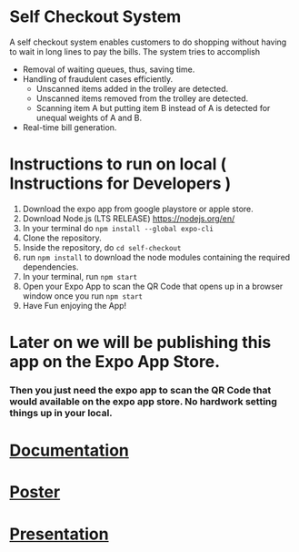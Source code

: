 # Self Checkout System
A self checkout system enables customers to do shopping without having to wait in long lines to pay the bills. The system tries to accomplish
- Removal of waiting queues, thus, saving time.
- Handling of fraudulent cases efficiently.
    - Unscanned items added in the trolley are detected.
    - Unscanned items removed from the trolley are detected.
    - Scanning item A but putting item B instead of A is detected for unequal weights of A and B.
- Real-time bill generation.

# Instructions to run on local ( Instructions for Developers )
1. Download the expo app from google playstore or apple store.
2. Download Node.js (LTS RELEASE) https://nodejs.org/en/
3. In your terminal do `npm install --global expo-cli`
4. Clone the repository.
5. Inside the repository, do `cd self-checkout`
6. run `npm install` to download the node modules containing the required dependencies.
7. In your terminal, run `npm start`
8. Open your Expo App to scan the QR Code that opens up in a browser window once you run `npm start`
9. Have Fun enjoying the App!

# Later on we will be publishing this app on the Expo App Store.
### Then you just need the expo app to scan the QR Code that would available on the expo app store. No hardwork setting things up in your local.

# [Documentation](https://github.com/chaitanyaKaushal/self-checkout-system/files/7776931/CPG119R_Self_Checkout_System.pdf)

# [Poster](https://github.com/chaitanyaKaushal/self-checkout-system/files/7776928/CPG119P_Self_Checkout_System.pdf)

# [Presentation](https://github.com/chaitanyaKaushal/self-checkout-system/files/7776929/ppt.copy.3.pptx)

